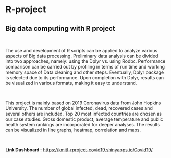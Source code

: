 # R-project
<b><h2> Big data computing with R project </h2></b><br>
<p>    The  use  and  development  of  R  scripts  can  be  applied  to  analyze  various  aspects  of  Big  data processing. Preliminary data analysis can be divided into two approaches, namely: using the Dplyr vs. using Rodbc. Performance comparison can be carried out by profiling in terms of run time and working memory  space  of  Data  cleaning  and  other  steps.  Eventually,  Dplyr  package  is  selected  due  to  its performance. Upon completion with Dplyr, results can be visualized in various formats, making it easy to understand.</p><br> 
<p>    This  project  is  mainly  based  on  2019  Coronavirus  data  from  John  Hopkins  University.  The number of global infected, dead, recovered cases and several others are included. Top 20 most infected countries are chosen as our case studies. Gross domestic product, average temperature and public health system  rankings  are  incorporated  for  deeper  analyses.  The  results  can  be  visualized  in  line  graphs, heatmap, correlation and maps. </p><br>
    
<b>Link Dashboard :</b>  https://kmitl-rproject-covid19.shinyapps.io/Covid19/ 
